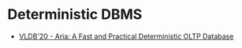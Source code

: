 # Deterministic DBMS

- [VLDB'20 - Aria: A Fast and Practical Deterministic OLTP Database](lu2020aria.md)
